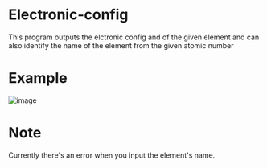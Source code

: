 # Electronic-config

This program outputs the elctronic config and of the given element and can also identify the name of the element from the given atomic number

# Example 
![image](https://user-images.githubusercontent.com/94543623/185729645-bc523d55-a85c-484f-ba9c-5065ec3bbcf8.png)

# Note
Currently there's an error when you input the element's name.
